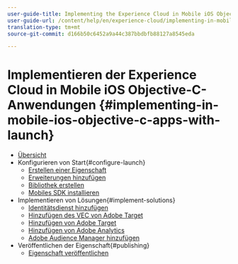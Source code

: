 ```yaml
---
user-guide-title: Implementing the Experience Cloud in Mobile iOS Objective-C Applications
user-guide-url: /content/help/en/experience-cloud/implementing-in-mobile-ios-objective-c-apps-with-launch/index.html
translation-type: tm+mt
source-git-commit: d166b50c6452a9a44c387bbdbfb88127a8545eda

---
```



# Implementieren der Experience Cloud in Mobile iOS Objective-C-Anwendungen {#implementing-in-mobile-ios-objective-c-apps-with-launch}

+ [Übersicht](index.md)
+ Konfigurieren von Start{#configure-launch}
   + [Erstellen einer Eigenschaft](launch-create-a-property.md)
   + [Erweiterungen hinzufügen](launch-add-extensions.md)
   + [Bibliothek erstellen](launch-create-a-library.md)
   + [Mobiles SDK installieren](launch-install-the-mobile-sdk.md)
+ Implementieren von Lösungen{#implement-solutions}
   + [Identitätsdienst hinzufügen](id-service.md)
   + [Hinzufügen des VEC von Adobe Target](target-vec.md)
   + [Hinzufügen von Adobe Target](target.md)
   + [Hinzufügen von Adobe Analytics](analytics.md)
   + [Adobe Audience Manager hinzufügen](audience-manager.md)
+ Veröffentlichen der Eigenschaft{#publishing}
   + [Eigenschaft veröffentlichen](publish.md)
